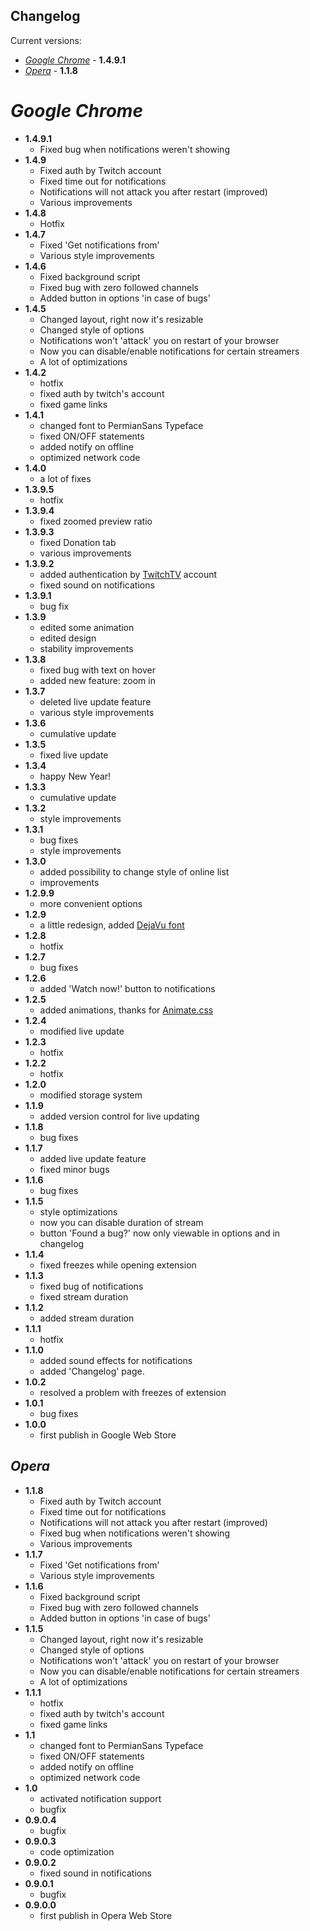 ## Changelog
Current versions:
- [_Google Chrome_](#google-chrome) - **1.4.9.1**
- [_Opera_](#opera) - **1.1.8**

# _Google Chrome_
* **1.4.9.1**
	* Fixed bug when notifications weren't showing
* **1.4.9**
	* Fixed auth by Twitch account
	* Fixed time out for notifications
	* Notifications will not attack you after restart (improved)
	* Various improvements
* **1.4.8**
	* Hotfix
* **1.4.7**
	* Fixed 'Get notifications from'
	* Various style improvements
* **1.4.6**
	* Fixed background script
	* Fixed bug with zero followed channels
	* Added button in options 'in case of bugs'
* **1.4.5**
	* Changed layout, right now it's resizable
	* Changed style of options
	* Notifications won't 'attack' you on restart of your browser
	* Now you can disable/enable notifications for certain streamers
	* A lot of optimizations
* **1.4.2**
	* hotfix
	* fixed auth by twitch's account
	* fixed game links
* **1.4.1**
	* changed font to PermianSans Typeface
	* fixed ON/OFF statements
	* added notify on offline
	* optimized network code
* **1.4.0**
	* a lot of fixes
* **1.3.9.5**
	* hotfix
* **1.3.9.4**
	* fixed zoomed preview ratio
* **1.3.9.3**
	* fixed Donation tab
	* various improvements
* **1.3.9.2**
	* added authentication by [TwitchTV](https://www.twitch.tv) account
	* fixed sound on notifications
* **1.3.9.1**
	* bug fix
* **1.3.9**
	* edited some animation
	* edited design
	* stability improvements
* **1.3.8**
	* fixed bug with text on hover
	* added new feature: zoom in
* **1.3.7**
	* deleted live update feature
	* various style improvements
* **1.3.6**
	* cumulative update
* **1.3.5**
	* fixed live update
* **1.3.4**
	* happy New Year!
* **1.3.3**
	* cumulative update
* **1.3.2**
	* style improvements
* **1.3.1**
	* bug fixes
	* style improvements
* **1.3.0**
	* added possibility to change style of online list
	* improvements
* **1.2.9.9**
	* more convenient options
* **1.2.9**
	* a little redesign, added [DejaVu font](http://dejavu-fonts.org/)
* **1.2.8**
	* hotfix
* **1.2.7**
	* bug fixes
* **1.2.6**
	* added 'Watch now!' button to notifications
* **1.2.5**
 	* added animations, thanks for [Animate.css](http://daneden.me/animate)
* **1.2.4**
	* modified live update
* **1.2.3**
	* hotfix
* **1.2.2**
	* hotfix
* **1.2.0**
	* modified storage system
* **1.1.9**
	* added version control for live updating
* **1.1.8**
	* bug fixes
* **1.1.7**
	* added live update feature
	* fixed minor bugs
* **1.1.6**
	* bug fixes
* **1.1.5**
	* style optimizations
	* now you can disable duration of stream
	* button 'Found a bug?' now only viewable in options and in changelog
* **1.1.4**
	* fixed freezes while opening extension
* **1.1.3**
	* fixed bug of notifications
	* fixed stream duration
* **1.1.2**
 	* added stream duration
* **1.1.1**
	* hotfix
* **1.1.0**
	* added sound effects for notifications
	* added 'Changelog' page.
* **1.0.2**
 	* resolved a problem with freezes of extension
* **1.0.1**
 	* bug fixes
* **1.0.0**
 	* first publish in Google Web Store

## _Opera_
* **1.1.8**
	* Fixed auth by Twitch account
	* Fixed time out for notifications
	* Notifications will not attack you after restart (improved)
	* Fixed bug when notifications weren't showing
	* Various improvements
* **1.1.7**
	* Fixed 'Get notifications from'
	* Various style improvements
* **1.1.6**
	* Fixed background script
	* Fixed bug with zero followed channels
	* Added button in options 'in case of bugs'
* **1.1.5**
	* Changed layout, right now it's resizable
	* Changed style of options
	* Notifications won't 'attack' you on restart of your browser
	* Now you can disable/enable notifications for certain streamers
	* A lot of optimizations
* **1.1.1**
	* hotfix
	* fixed auth by twitch's account
	* fixed game links
* **1.1**
	* changed font to PermianSans Typeface
	* fixed ON/OFF statements
	* added notify on offline
	* optimized network code
* **1.0**
	* activated notification support
	* bugfix
* **0.9.0.4**
	* bugfix
* **0.9.0.3**
	* code optimization
* **0.9.0.2**
	* fixed sound in notifications
* **0.9.0.1**
	* bugfix
* **0.9.0.0**
	* first publish in Opera Web Store
